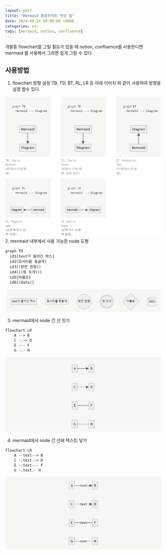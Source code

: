 ```yaml
---
layout: post
title: "Mermaid 플로우차트 작성 법"
date: 2024-09-24 09:00:00 +0900
categories: etc
tags: [mermaid, notion, confluence]
---
```


개발중 flowchart를 그릴 필요가 있을 때 notion, confluence를 사용한다면 mermaid 를 사용해서 그리면 쉽게 그릴 수 있다.

## 사용방법

1. flowchart 방향 설정 TB, TD, BT, RL, LR 등 아래 이미지 와 같이 사용하여 방향을 설정 할수 있다.

![flowchart](/assets/img/0924_mermaid_1.png)<br>
2. mermaid 내부에서 사용 가능한 node 도형
```mermaid
graph TD
  id1[text가 들어간 박스]
  id2(모서리를 둥글게)
  id3((완전 원형))
  id4(((원 두개)))
  id5{마름모}
  id6[(data)]
```
![flowchart](/assets/img/0924_mermaid_2.png)<br>

3. mermaid에서 node 간 선 잇기
```mermaid
flowchart LR
    A --> B
    C -.-> D
    E --- F
    G -.- H
```
![flowchart](/assets/img/0924_mermaid_3.png)<br>

4. mermaid에서 node 간 선에 텍스트 넣기
```mermaid
flowchart LR
    A --text--> B
    C -.text.-> D
    E --text--- F
    G -.text.- H
```
![flowchart](/assets/img/0924_mermaid_4.png)<br>